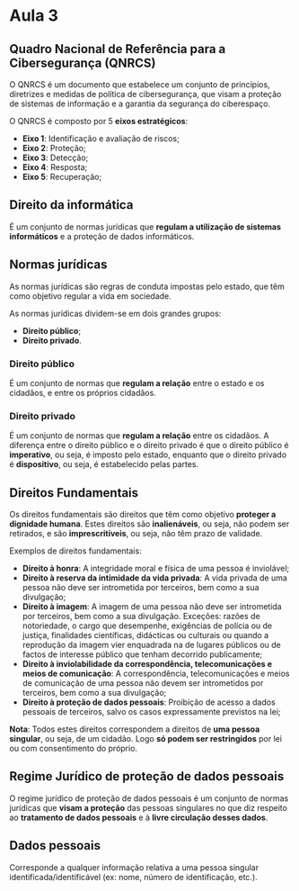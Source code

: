 # Aula 3

## Quadro Nacional de Referência para a Cibersegurança (QNRCS)

O QNRCS é um documento que estabelece um conjunto de princípios, diretrizes e medidas de política de cibersegurança, que visam a proteção de sistemas de informação e a garantia da segurança do ciberespaço.

O QNRCS é composto por 5 **eixos estratégicos**:
 - **Eixo 1**: Identificação e avaliação de riscos;
 - **Eixo 2**: Proteção;
 - **Eixo 3**: Detecção;
 - **Eixo 4**: Resposta;
 - **Eixo 5**: Recuperação;

## Direito da informática

É um conjunto de normas jurídicas que **regulam a utilização de sistemas informáticos** e a proteção de dados informáticos.

## Normas jurídicas

As normas jurídicas são regras de conduta impostas pelo estado, que têm como objetivo regular a vida em sociedade.

As normas jurídicas dividem-se em dois grandes grupos:
 - **Direito público**;
 - **Direito privado**.

### Direito público

É um conjunto de normas que **regulam a relação** entre o estado e os cidadãos, e entre os próprios cidadãos.

### Direito privado

É um conjunto de normas que **regulam a relação** entre os cidadãos. A diferença entre o direito público e o direito privado é que o direito público é **imperativo**, ou seja, é imposto pelo estado, enquanto que o direito privado é **dispositivo**, ou seja, é estabelecido pelas partes.

## Direitos Fundamentais

Os direitos fundamentais são direitos que têm como objetivo **proteger a dignidade humana**. Estes direitos são **inalienáveis**, ou seja, não podem ser retirados, e são **imprescritíveis**, ou seja, não têm prazo de validade.

Exemplos de direitos fundamentais:
 - **Direito à honra**: A integridade moral e física de uma pessoa é inviolável;
 - **Direito à reserva da intimidade da vida privada**: A vida privada de uma pessoa não deve ser intrometida por terceiros, bem como a sua divulgação;
 - **Direito à imagem**: A imagem de uma pessoa não deve ser intrometida por terceiros, bem como a sua divulgação. Exceções: razões de notoriedade, o cargo que desempenhe, exigências de polícia ou de justiça, finalidades científicas, didácticas ou culturais ou quando a reprodução da imagem vier enquadrada na de lugares públicos ou de factos de interesse público que tenham decorrido publicamente;
 - **Direito à inviolabilidade da correspondência, telecomunicações e meios de comunicação**: A correspondência, telecomunicações e meios de comunicação de uma pessoa não devem ser intrometidos por terceiros, bem como a sua divulgação;
 - **Direito à proteção de dados pessoais**: Proibição de acesso a dados pessoais de terceiros, salvo os casos expressamente previstos na lei;

**Nota**: Todos estes direitos correspondem a direitos de **uma pessoa singular**, ou seja, de um cidadão. Logo **só podem ser restringidos** por lei ou com consentimento do próprio.

## Regime Jurídico de proteção de dados pessoais

O regime jurídico de proteção de dados pessoais é um conjunto de normas jurídicas que **visam a proteção** das pessoas singulares no que diz respeito ao **tratamento de dados pessoais** e à **livre circulação desses dados**.

## Dados pessoais

Corresponde a qualquer informação relativa a uma pessoa singular identificada/identificável (ex: nome, número de identificação, etc.).

